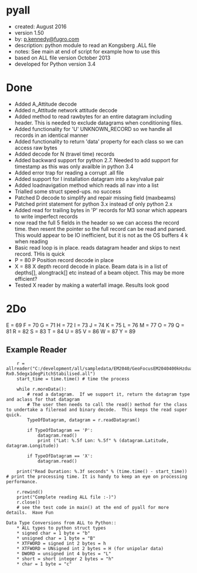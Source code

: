 pyall
=====
* created:          August 2016
* version           1.50
* by:               p.kennedy@fugro.com
* description:      python module to read an Kongsberg .ALL file
* notes:            See main at end of script for example how to use this
* based on ALL file version October 2013 
* developed for Python version 3.4 

Done
====
* Added A_Attitude decode
* Added n_Attitude network attitude decode
* Added method to read rawbytes for an entire datagram including header.  This is needed to exclude datagrams when conditioning files.
* Added functionality for 'U' UNKNOWN_RECORD so we handle all records in an identical manner
* Added functionality to return 'data' property for each class so we can access raw bytes
* Added decode for N (travel time) records
* Added backward support for python 2.7.  Needed to add support for timestamp as this was only availble in python 3.4   
* Added error trap for reading a corrupt .all file
* Added support for I installation datagram into a key/value pair
* Added loadnavigation method which reads all nav into a list
* Trialled some struct speed-ups.  no success
* Patched D decode to simplify and repair missing field (maxbeams)
* Patched print statement for python 3.x instead of only python 2.x
* Added read for trailing bytes in 'P' records for M3 sonar which appears to write imperfect records
* now read the full 5 fields in the header so we can access the record time.  then resent the pointer so the full record can be read and parsed.  This would appear to be IO inefficient, but it is not as the OS buffers 4 k when reading
* Basic read loop is in place.  reads datagram header and skips to next record.  THis is quick
* P = 80 P Position record decode in place
* X = 88 X depth record decode in place.  Beam data is in a list of depths[], alongtrack[] etc instead of a beam object.  This may be more efficient?
* Tested X reader by making a waterfall image.  Results look good

2Do
===
E = 69
F = 70
G = 71
H = 72
I = 73
J = 74
K = 75
L = 76
M = 77
O = 79
Q = 81
R = 82
S = 83
T = 84
U = 85
V = 86
W = 87
Y = 89

Example Reader
-------
```
    r = allreader("C:/development/all/sampledata/EM2040/GeoFocusEM2040400kHzdual-Rx0.5degx1degPitchStabilised.all")
    start_time = time.time() # time the process

    while r.moreData():
        # read a datagram.  If we support it, return the datagram type and aclass for that datagram
        # The user then needs to call the read() method for the class to undertake a fileread and binary decode.  This keeps the read super quick.
        TypeOfDatagram, datagram = r.readDatagram()

        if TypeOfDatagram == 'P':
            datagram.read()
            print ("Lat: %.5f Lon: %.5f" % (datagram.Latitude, datagram.Longitude))

        if TypeOfDatagram == 'X':
            datagram.read()

    print("Read Duration: %.3f seconds" % (time.time() - start_time)) # print the processing time. It is handy to keep an eye on processing performance.

    r.rewind()
    print("Complete reading ALL file :-)")
    r.close()    
    # see the test code in main() at the end of pyall for more details.  Have Fun
```
```
Data Type Conversions from ALL to Python::     
    * ALL types to python struct types
    * signed char = 1 byte = "b"
    * unsigned char = 1 byte = "B"
    * XTFWORD = signed int 2 bytes = h
    * XTFWORD = UNsigned int 2 bytes = H (for unipolar data)
    * DWORD = unsigned int 4 bytes = "L"
    * short = short integer 2 bytes = "h"
    * char = 1 byte = "c"
```